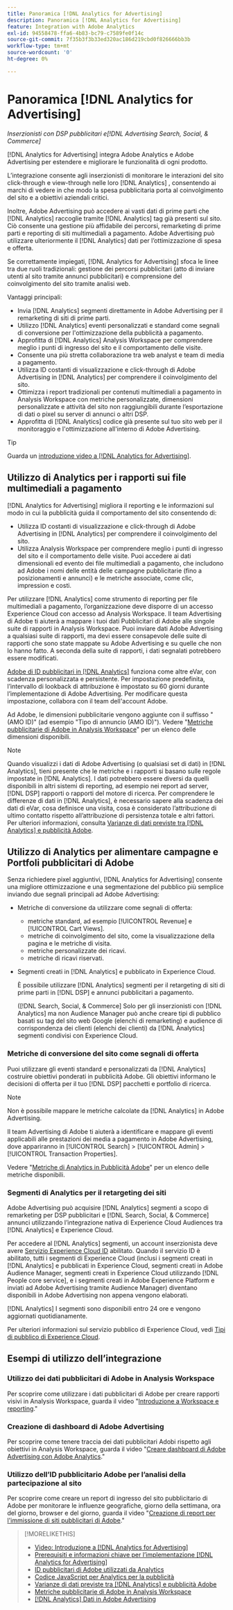 ```yaml
---
title: Panoramica [!DNL Analytics for Advertising]
description: Panoramica [!DNL Analytics for Advertising]
feature: Integration with Adobe Analytics
exl-id: 94558478-ffa6-4b83-bc79-c7589fe0f14c
source-git-commit: 7f35b3f3b33ed320ac186d219cbd0f826666bb3b
workflow-type: tm+mt
source-wordcount: '0'
ht-degree: 0%

---
```


# Panoramica [!DNL Analytics for Advertising]

*Inserzionisti con DSP pubblicitari e[!DNL Advertising Search, Social, & Commerce]*

[!DNL Analytics for Advertising] integra Adobe Analytics e Adobe Advertising per estendere e migliorare le funzionalità di ogni prodotto.

L’integrazione consente agli inserzionisti di monitorare le interazioni del sito click-through e view-through nelle loro [!DNL Analytics] , consentendo ai marchi di vedere in che modo la spesa pubblicitaria porta al coinvolgimento del sito e a obiettivi aziendali critici.

Inoltre, Adobe Advertising può accedere ai vasti dati di prime parti che [!DNL Analytics] raccoglie tramite [!DNL Analytics] tag già presenti sul sito. Ciò consente una gestione più affidabile dei percorsi, remarketing di prime parti e reporting di siti multimediali a pagamento. Adobe Advertising può utilizzare ulteriormente il [!DNL Analytics] dati per l’ottimizzazione di spesa e offerta.

Se correttamente impiegati, [!DNL Analytics for Advertising] sfoca le linee tra due ruoli tradizionali: gestione dei percorsi pubblicitari (atto di inviare utenti al sito tramite annunci pubblicitari) e comprensione del coinvolgimento del sito tramite analisi web.

Vantaggi principali:

* Invia [!DNL Analytics] segmenti direttamente in Adobe Advertising per il remarketing di siti di prime parti.
* Utilizzo [!DNL Analytics] eventi personalizzati e standard come segnali di conversione per l&#39;ottimizzazione della pubblicità a pagamento.
* Approfitta di [!DNL Analytics] Analysis Workspace per comprendere meglio i punti di ingresso del sito e il comportamento delle visite.
* Consente una più stretta collaborazione tra web analyst e team di media a pagamento.
* Utilizza ID costanti di visualizzazione e click-through di Adobe Advertising in [!DNL Analytics] per comprendere il coinvolgimento del sito.
* Ottimizza i report tradizionali per contenuti multimediali a pagamento in Analysis Workspace con metriche personalizzate, dimensioni personalizzate e attività del sito non raggiungibili durante l’esportazione di dati o pixel su server di annunci o altri DSP.
* Approfitta di [!DNL Analytics] codice già presente sul tuo sito web per il monitoraggio e l&#39;ottimizzazione all&#39;interno di Adobe Advertising.

>[!TIP]
>
> Guarda un [introduzione video a [!DNL Analytics for Advertising]](https://experienceleague.adobe.com/docs/advertising-learn/tutorials/analytics/intro-a4adc.html?lang=en#analytics).

## Utilizzo di Analytics per i rapporti sui file multimediali a pagamento

[!DNL Analytics for Advertising] migliora il reporting e le informazioni sul modo in cui la pubblicità guida il comportamento del sito consentendo di:

* Utilizza ID costanti di visualizzazione e click-through di Adobe Advertising in [!DNL Analytics] per comprendere il coinvolgimento del sito.
* Utilizza Analysis Workspace per comprendere meglio i punti di ingresso del sito e il comportamento delle visite. Puoi accedere ai dati dimensionali ed evento dei file multimediali a pagamento, che includono ad Adobe i nomi delle entità delle campagne pubblicitarie (fino a posizionamenti e annunci) e le metriche associate, come clic, impression e costi.

Per utilizzare [!DNL Analytics] come strumento di reporting per file multimediali a pagamento, l’organizzazione deve disporre di un accesso Experience Cloud con accesso ad Analysis Workspace. Il team Advertising di Adobe ti aiuterà a mappare i tuoi dati Pubblicitari di Adobe alle singole suite di rapporti in Analysis Workspace. Puoi inviare dati Adobe Advertising a qualsiasi suite di rapporti, ma devi essere consapevole delle suite di rapporti che sono state mappate su Adobe Advertising e su quelle che non lo hanno fatto. A seconda della suite di rapporti, i dati segnalati potrebbero essere modificati.

[Adobe di ID pubblicitari in [!DNL Analytics]](ids.md) funziona come altre eVar, con scadenza personalizzata e persistente. Per impostazione predefinita, l’intervallo di lookback di attribuzione è impostato su 60 giorni durante l’implementazione di Adobe Advertising. Per modificare questa impostazione, collabora con il team dell&#39;account Adobe.

Ad Adobe, le dimensioni pubblicitarie vengono aggiunte con il suffisso &quot;(AMO ID)&quot; (ad esempio &quot;Tipo di annuncio (AMO ID)&quot;). Vedere &quot;[Metriche pubblicitarie di Adobe in Analysis Workspace](advertising-metrics-in-analytics.md)&quot; per un elenco delle dimensioni disponibili.

>[!NOTE]
>
> Quando visualizzi i dati di Adobe Advertising (o qualsiasi set di dati) in [!DNL Analytics], tieni presente che le metriche e i rapporti si basano sulle regole impostate in [!DNL Analytics]. I dati potrebbero essere diversi da quelli disponibili in altri sistemi di reporting, ad esempio nei report ad server, [!DNL DSP] rapporti o rapporti del motore di ricerca. Per comprendere le differenze di dati in [!DNL Analytics], è necessario sapere alla scadenza dei dati di eVar, cosa definisce una visita, cosa è considerato l’attribuzione di ultimo contatto rispetto all’attribuzione di persistenza totale e altri fattori. Per ulteriori informazioni, consulta [Varianze di dati previste tra [!DNL Analytics] e pubblicità Adobe](data-variances.md).

## Utilizzo di Analytics per alimentare campagne e Portfoli pubblicitari di Adobe

Senza richiedere pixel aggiuntivi, [!DNL Analytics for Advertising] consente una migliore ottimizzazione e una segmentazione del pubblico più semplice inviando due segnali principali ad Adobe Advertising:

* Metriche di conversione da utilizzare come segnali di offerta:
   * metriche standard, ad esempio [!UICONTROL Revenue] e [!UICONTROL Cart Views].
   * metriche di coinvolgimento del sito, come la visualizzazione della pagina e le metriche di visita.
   * metriche personalizzate dei ricavi.
   * metriche di ricavi riservati.
* Segmenti creati in [!DNL Analytics] e pubblicato in Experience Cloud.

   È possibile utilizzare [!DNL Analytics] segmenti per il retargeting di siti di prime parti in [!DNL DSP] e annunci pubblicitari a pagamento.

   ([!DNL Search, Social, & Commerce] Solo per gli inserzionisti con [!DNL Analytics] ma non Audience Manager può anche creare tipi di pubblico basati su tag del sito web Google (elenchi di remarketing) e audience di corrispondenza dei clienti (elenchi dei clienti) da [!DNL Analytics] segmenti condivisi con Experience Cloud.

### Metriche di conversione del sito come segnali di offerta

Puoi utilizzare gli eventi standard e personalizzati da [!DNL Analytics] costruire obiettivi ponderati in pubblicità Adobe. Gli obiettivi informano le decisioni di offerta per il tuo [!DNL DSP] pacchetti e portfolio di ricerca.

>[!NOTE]
>
> Non è possibile mappare le metriche calcolate da [!DNL Analytics] in Adobe Advertising.

Il team Advertising di Adobe ti aiuterà a identificare e mappare gli eventi applicabili alle prestazioni dei media a pagamento in Adobe Advertising, dove appariranno in [!UICONTROL Search] > [!UICONTROL Admin] > [!UICONTROL Transaction Properties].

Vedere &quot;[Metriche di Analytics in Pubblicità Adobe](analytics-data-in-advertising.md)&quot; per un elenco delle metriche disponibili.

### Segmenti di Analytics per il retargeting dei siti

Adobe Advertising può acquisire [!DNL Analytics] segmenti a scopo di remarketing per DSP pubblicitari e [!DNL Search, Social, & Commerce] annunci utilizzando l’integrazione nativa di Experience Cloud Audiences tra [!DNL Analytics] e Experience Cloud.

Per accedere al [!DNL Analytics] segmenti, un account inserzionista deve avere [Servizio Experience Cloud ID](https://experienceleague.adobe.com/docs/id-service/using/home.html) abilitato. Quando il servizio ID è abilitato, tutti i segmenti di Experience Cloud (inclusi i segmenti creati in [!DNL Analytics] e pubblicati in Experience Cloud, segmenti creati in Adobe Audience Manager, segmenti creati in Experience Cloud utilizzando [!DNL People core service], e i segmenti creati in Adobe Experience Platform e inviati ad Adobe Advertising tramite Audience Manager) diventano disponibili in Adobe Advertising non appena vengono elaborati.

[!DNL Analytics] I segmenti sono disponibili entro 24 ore e vengono aggiornati quotidianamente.

Per ulteriori informazioni sul servizio pubblico di Experience Cloud, vedi [Tipi di pubblico di Experience Cloud](https://experienceleague.adobe.com/docs/core-services/interface/audiences/audience-library.html).

## Esempi di utilizzo dell’integrazione

### Utilizzo dei dati pubblicitari di Adobe in Analysis Workspace

Per scoprire come utilizzare i dati pubblicitari di Adobe per creare rapporti visivi in Analysis Workspace, guarda il video &quot;[Introduzione a Workspace e reporting](https://experienceleague.adobe.com/docs/advertising-learn/tutorials/analytics/analytics-analysis-workspace-a4adc.html).&quot;

### Creazione di dashboard di Adobe Advertising

Per scoprire come tenere traccia dei dati pubblicitari Adobi rispetto agli obiettivi in Analysis Workspace, guarda il video &quot;[Creare dashboard di Adobe Advertising con Adobe Analytics](https://experienceleague.adobe.com/docs/advertising-learn/tutorials/analytics/analytics-dashboards-a4adc.html).&quot;

### Utilizzo dell’ID pubblicitario Adobe per l’analisi della partecipazione al sito

Per scoprire come creare un report di ingresso del sito pubblicitario di Adobe per monitorare le influenze geografiche, giorno della settimana, ora del giorno, browser e del giorno, guarda il video &quot;[Creazione di report per l&#39;immissione di siti pubblicitari di Adobe](https://experienceleague.adobe.com/docs/advertising-learn/tutorials/analytics/analytics-site-entry-a4adc.html).&quot;

>[!MORELIKETHIS]
>
>* [Video: Introduzione a [!DNL Analytics for Advertising]](https://experienceleague.adobe.com/docs/advertising-learn/tutorials/analytics/intro-a4adc.html)
>* [Prerequisiti e informazioni chiave per l’implementazione [!DNL Analytics for Advertising]](prerequisites.md)
>* [ID pubblicitari di Adobe utilizzati da Analytics](ids.md)
>* [Codice JavaScript per Analytics per la pubblicità](/help/integrations/analytics/javascript.md)
>* [Varianze di dati previste tra [!DNL Analytics] e pubblicità Adobe](data-variances.md)
>* [Metriche pubblicitarie di Adobe in Analysis Workspace](/help/integrations/analytics/advertising-metrics-in-analytics.md)
>* [[!DNL Analytics] Dati in Adobe Advertising](/help/integrations/analytics/analytics-data-in-advertising.md)

